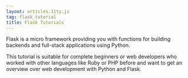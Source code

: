 ```yaml
---
layout: articles.11ty.js
tag: flask_tutorial
title: Flask Tutorials
---
```


Flask is a micro framework providing you with functions for building backends and full-stack applications using Python. 

This tutorial is suitable for complete beginners or web developers who worked with other languages like Ruby or PHP before and want to get an overview over web development with Python and Flask.